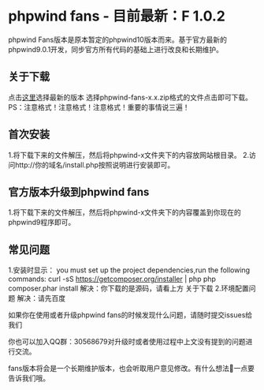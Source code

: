 # phpwind fans - 目前最新：F 1.0.2
phpwind Fans版本是原本暂定的phpwind10版本而来。基于官方最新的phpwind9.0.1开发，同步官方所有代码的基础上进行改良和长期维护。
## 关于下载
点击[这里](https://github.com/medz/phpwind/releases)选择最新的版本
选择phpwind-fans-x.x.zip格式的文件点击即可下载。PS：注意格式！注意格式！注意格式！重要的事情说三遍！

## 首次安装
1.将下载下来的文件解压，然后将phpwind-x文件夹下的内容放网站根目录。
2.访问http://你的域名/install.php按照说明进行安装即可。

## 官方版本升级到phpwind fans
1.将下载下来的文件解压，然后将phpwind-x文件夹下的内容覆盖到你现在的phpwind9程序即可。
## 常见问题
1.安装时显示：
you must set up the project dependencies,run the following commands:
curl -sS https://getcomposer.org/installer | php
php composer.phar install
解决：你下载的是源码，请看上方 关于下载
2.环境配置问题
解决：请先百度

如果你在使用或者升级phpwind fans的时候发现什么问题，请随时提交issues给我们

你也可以加入QQ群：30568679对升级时或者使用过程中上文没有提到的问题进行交流。

fans版本将会是一个长期维护版本，也会听取用户意见修改。有什么想法👏一点要告诉我们哦。
